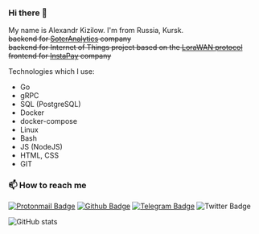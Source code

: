 ### Hi there 👋

My name is Alexandr Kizilow. I'm from Russia, Kursk.  
<s>backend for [SoterAnalytics](https://soteranalytics.com/) company</s>  
<s>backend for Internet of Things project based on the [LoraWAN protocol](https://lora-alliance.org/)</s>  
<s>frontend for [InstaPay](https://www.getinstapay.com/) company</s>

Technologies which I use:
- Go
- gRPC
- SQL (PostgreSQL)
- Docker
- docker-compose
- Linux
- Bash
- JS (NodeJS)
- HTML, CSS
- GIT

### 📫 How to reach me
[![Protonmail Badge](https://img.shields.io/badge/-alexandr.kizilov@pm.me-8B89CC?style=for-the-badge&logo=protonmail&logoColor=white&link=mailto:alexandr.kizilov@pm.me)](mailto:alexandr.kizilov@pm.me)
[![Github Badge](https://img.shields.io/badge/-elephmoon-grey?style=flat&logo=github&logoColor=white&link=https://github.com/elephmoon/)](https://github.com/elephmoon/)
[![Telegram Badge](https://img.shields.io/badge/-elephmoon-grey?style=flat&logo=telegram&logoColor=white&link=https://t.me/Elephmoon)](https://t.me/Elephmoon) 
![Twitter Badge](https://img.shields.io/twitter/follow/elephmoon?style=plastic)


![GitHub stats](https://github-readme-stats.vercel.app/api?username=elephmoon&show_icons=true)  
